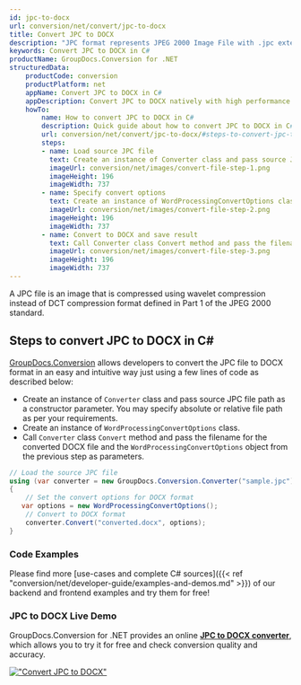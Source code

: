 ```yaml
---
id: jpc-to-docx
url: conversion/net/convert/jpc-to-docx
title: Convert JPC to DOCX
description: "JPC format represents JPEG 2000 Image File with .jpc extension. Learn how to convert JPC to DOCX file programmatically in C# language using GroupDocs.Conversion for .NET library."
keywords: Convert JPC to DOCX in C#
productName: GroupDocs.Conversion for .NET
structuredData:
    productCode: conversion
    productPlatform: net
    appName: Convert JPC to DOCX in C#
    appDescription: Convert JPC to DOCX natively with high performance using C# language and server side GroupDocs.Conversion for .NET APIs, without the use of any software like Microsoft or Open Office.
    howTo:
        name: How to convert JPC to DOCX in C# 
        description: Quick guide about how to convert JPC to DOCX in C# with high performance and accuracy.
        url: conversion/net/convert/jpc-to-docx/#steps-to-convert-jpc-to-docx-in-c
        steps:
        - name: Load source JPC file 
          text: Create an instance of Converter class and pass source JPC file path as a constructor parameter. You may specify absolute or relative file path as per your requirements. 
          imageUrl: conversion/net/images/convert-file-step-1.png
          imageHeight: 196
          imageWidth: 737
        - name: Specify convert options 
          text: Create an instance of WordProcessingConvertOptions class.
          imageUrl: conversion/net/images/convert-file-step-2.png
          imageHeight: 196
          imageWidth: 737
        - name: Convert to DOCX and save result 
          text: Call Converter class Convert method and pass the filename for the converted HTML file and the WordProcessingConvertOptions object from the previous step as parameters.
          imageUrl: conversion/net/images/convert-file-step-3.png
          imageHeight: 196
          imageWidth: 737
---
```


A JPC file is an image that is compressed using wavelet compression instead of DCT compression format defined in Part 1 of the JPEG 2000 standard.

## Steps to convert JPC to DOCX in C#

[GroupDocs.Conversion](https://products.groupdocs.com/conversion/net) allows developers to convert the JPC file to DOCX format in an easy and intuitive way just using a few lines of code as described below:

* Create an instance of `Converter` class and pass source JPC file path as a constructor parameter. You may specify absolute or relative file path as per your requirements. 
* Create an instance of `WordProcessingConvertOptions` class.
* Call `Converter` class `Convert` method and pass the filename for the converted DOCX file and the `WordProcessingConvertOptions` object from the previous step as parameters.

```csharp
// Load the source JPC file
using (var converter = new GroupDocs.Conversion.Converter("sample.jpc"))
{
    // Set the convert options for DOCX format
   var options = new WordProcessingConvertOptions();
    // Convert to DOCX format
    converter.Convert("converted.docx", options);
}
```

### Code Examples

Please find more [use-cases and complete C# sources]({{< ref "conversion/net/developer-guide/examples-and-demos.md" >}}) of our backend and frontend examples and try them for free!

### JPC to DOCX Live Demo

GroupDocs.Conversion for .NET provides an online [**JPC to DOCX converter**](https://products.groupdocs.app/conversion/jpc-to-docx), which allows you to try it for free and check conversion quality and accuracy.

[!["Convert JPC to DOCX"](conversion/net/images/convert-to-docx/convert-jpc-to-docx.png)](https://products.groupdocs.app/conversion/jpc-to-docx)